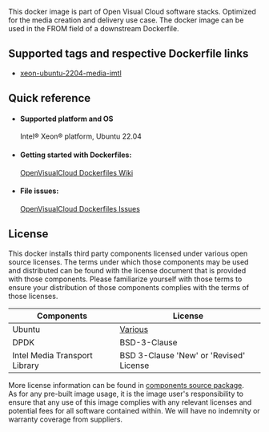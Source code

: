 This docker image is part of Open Visual Cloud software stacks. Optimized for the media creation and delivery use case. The docker image can be used in the FROM field of a downstream Dockerfile. 

## Supported tags and respective Dockerfile links
 - [xeon-ubuntu-2204-media-imtl](https://github.com/OpenVisualCloud/Dockerfiles/blob/v23.1/Xeon/ubuntu-22.04/media/imtl/Dockerfile)

## Quick reference
- #### Supported platform and OS
  Intel&reg; Xeon&reg; platform, Ubuntu 22.04




- #### Getting started with Dockerfiles:
  [OpenVisualCloud Dockerfiles Wiki](https://github.com/OpenVisualCloud/Dockerfiles/wiki)

- #### File issues:
  [OpenVisualCloud Dockerfiles Issues](https://github.com/OpenVisualCloud/Dockerfiles/issues)


## License
This docker installs third party components licensed under various open source licenses.  The terms under which those components may be used and distributed can be found with the license document that is provided with those components.  Please familiarize yourself with those terms to ensure your distribution of those components complies with the terms of those licenses.


| Components | License |
| ----- | ----- |
|Ubuntu| [Various](https://hub.docker.com/_/ubuntu) |
|DPDK|BSD-3-Clause|
|Intel Media Transport Library|BSD 3-Clause 'New' or 'Revised' License|


More license information can be found in [components source package](https://github.com/OpenVisualCloud/Dockerfiles-Resources).   
As for any pre-built image usage, it is the image user's responsibility to ensure that any use of this image complies with any relevant licenses and potential fees for all software contained within. We will have no indemnity or warranty coverage from suppliers.
